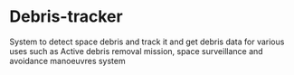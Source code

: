 # Debris-tracker
System to detect space debris and track it and get debris data for various uses such as Active debris removal mission, space surveillance and avoidance manoeuvres system
